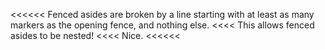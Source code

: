 <<<<<<
Fenced asides are broken by a line starting
with at least as many markers as the opening fence,
and nothing else.
<<<<
This allows fenced asides to be nested!
<<<<
Nice.
<<<<<<
